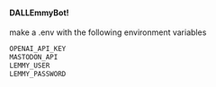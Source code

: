 #### DALLEmmyBot!

make a .env with the following environment variables

```bash
OPENAI_API_KEY
MASTODON_API
LEMMY_USER
LEMMY_PASSWORD
```
